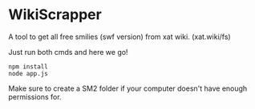 # WikiScrapper
A tool to get all free smilies (swf version) from xat wiki. (xat.wiki/fs)

Just run both cmds and here we go!

```
npm install
node app.js
```

Make sure to create a SM2 folder if your computer doesn't have enough permissions for.

